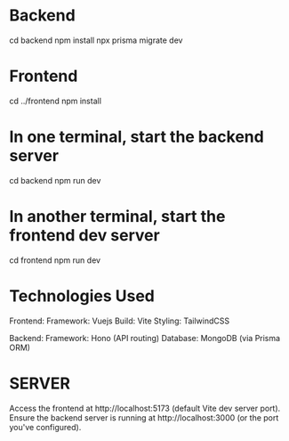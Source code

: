 # Backend
cd backend
npm install
npx prisma migrate dev

# Frontend
cd ../frontend
npm install

# In one terminal, start the backend server
cd backend
npm run dev

# In another terminal, start the frontend dev server
cd frontend
npm run dev

# Technologies Used
Frontend:
Framework: Vuejs
Build: Vite
Styling: TailwindCSS

Backend:
Framework: Hono (API routing)
Database: MongoDB (via Prisma ORM)

# SERVER
Access the frontend at http://localhost:5173 (default Vite dev server port).
Ensure the backend server is running at http://localhost:3000 (or the port you've configured).
